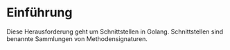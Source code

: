 # Einführung

Diese Herausforderung geht um Schnittstellen in Golang. Schnittstellen sind benannte Sammlungen von Methodensignaturen.
